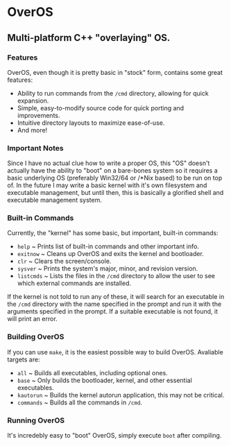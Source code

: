 # OverOS
## Multi-platform C++ "overlaying" OS. 


### Features
OverOS, even though it is pretty basic in "stock" form, contains some great features:
- Ability to run commands from the `/cmd` directory, allowing for quick expansion.
- Simple, easy-to-modify source code for quick porting and improvements.
- Intuitive directory layouts to maximize ease-of-use.
- And more! 


### Important Notes
Since I have no actual clue how to write a proper OS, this "OS" doesn't actually have the ability to "boot" on a bare-bones system so it requires a basic underlying OS (preferably Win32/64 or /*Nix based) to be run on top of. In the future I may write a basic kernel with it's own filesystem and executable management, but until then, this is basically a glorified shell and executable management system. 


### Built-in Commands
Currently, the "kernel" has some basic, but important, built-in commands:
- `help` ~ Prints list of built-in commands and other important info.
- `exitnow` ~ Cleans up OverOS and exits the kernel and bootloader.
- `clr` ~ Clears the screen/console.
- `sysver` ~ Prints the system's major, minor, and revision version.
- `listcmds` ~ Lists the files in the `/cmd` directory to allow the user to see which external commands are installed.

If the kernel is not told to run any of these, it will search for an executable in the `/cmd` directory with the name specified in the prompt and run it with the arguments specified in the prompt. If a suitable executable is not found, it will print an error. 


### Building OverOS
If you can use `make`, it is the easiest possible way to build OverOS. Avaliable targets are:
- `all` ~ Builds all executables, including optional ones.
- `base` ~ Only builds the bootloader, kernel, and other essential executables.
- `kautorun` ~ Builds the kernel autorun application, this may not be critical.
- `commands` ~ Builds all the commands in `/cmd`. 


### Running OverOS
It's incredebly easy to "boot" OverOS, simply execute `boot` after compiling.
